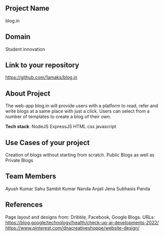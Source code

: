 ## Project Name
blog.in


## Domain
Student innovation


## Link to your repository
https://github.com/1amaks/blog.in


## About Project
The web-app blog.in will provide users with a platform to read, refer and write blogs at a same place with just a click. Users can select from a number of templates
to create a blog of their own.


**Tech stack**:
NodeJS
ExpressJS
HTML
css
javascript

## Use Cases of your project
Creation of blogs without starting from scratch.
Public Blogs as well as Private Blogs

## Team Members
Ayush Kumar Sahu
Sambit Kumar Nanda
Anjali Jena
Subhasis Panda
## References
Page layout and designs from: Dribble, Facebook, Google Blogs.
URLs:
https://blog.google/technology/health/check-up-ai-developments-2022/
https://www.pinterest.com/dnacreativeshoppe/website-design/


